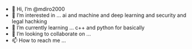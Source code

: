 - 👋 Hi, I’m @mdiro2000
- 👀 I’m interested in ... ai and machine and deep learning and security and legal hachking
- 🌱 I’m currently learning ... c++ and python for basically
- 💞️ I’m looking to collaborate on ...
- 📫 How to reach me ...

<!---
mdiro2000/mdiro2000 is a ✨ special ✨ repository because its `README.md` (this file) appears on your GitHub profile.
You can click the Preview link to take a look at your changes.
--->
